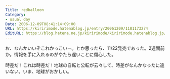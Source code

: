 ```yaml
---
Title: redballoon
Category:
- usual day
Date: 2006-12-09T08:41:14+09:00
URL: https://kiririmode.hatenablog.jp/entry/20061209/1181173274
EditURL: https://blog.hatena.ne.jp/kiririmode/kiririmode.hatenablog.jp/atom/entry/8454420450078217848
---
```


お、なんかいいぞこれかっこいー。とか思ったら、11/22発売であった。2週間前か。情報を手に入れるのがやたら遅いことに傷心した。


時差だ！これは時差だ！地球の自転と公転が云々して、時差がなんかなったに違いない。いま、地球がおかしい。
